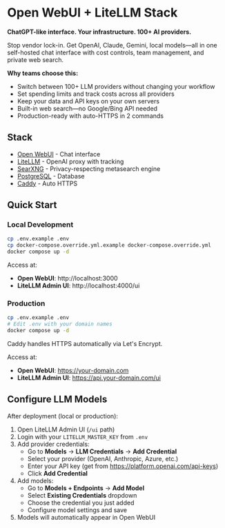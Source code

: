# Open WebUI + LiteLLM Stack

**ChatGPT-like interface. Your infrastructure. 100+ AI providers.**

Stop vendor lock-in. Get OpenAI, Claude, Gemini, local models—all in one self-hosted chat interface with cost controls, team management, and private web search.

**Why teams choose this:**
- Switch between 100+ LLM providers without changing your workflow
- Set spending limits and track costs across all providers
- Keep your data and API keys on your own servers
- Built-in web search—no Google/Bing API needed
- Production-ready with auto-HTTPS in 2 commands

## Stack

- [Open WebUI](https://github.com/open-webui/open-webui) - Chat interface
- [LiteLLM](https://github.com/BerriAI/litellm) - OpenAI proxy with tracking
- [SearXNG](https://github.com/searxng/searxng) - Privacy-respecting metasearch engine
- [PostgreSQL](https://www.postgresql.org/) - Database
- [Caddy](https://caddyserver.com/) - Auto HTTPS

## Quick Start

### Local Development

```bash
cp .env.example .env
cp docker-compose.override.yml.example docker-compose.override.yml
docker compose up -d
```

Access at:
- **Open WebUI**: http://localhost:3000
- **LiteLLM Admin UI**: http://localhost:4000/ui

### Production

```bash
cp .env.example .env
# Edit .env with your domain names
docker compose up -d
```

Caddy handles HTTPS automatically via Let's Encrypt.

Access at:
- **Open WebUI**: https://your-domain.com
- **LiteLLM Admin UI**: https://api.your-domain.com/ui

## Configure LLM Models

After deployment (local or production):

1. Open LiteLLM Admin UI (`/ui` path)
2. Login with your `LITELLM_MASTER_KEY` from `.env`
3. Add provider credentials:
   - Go to **Models** → **LLM Credentials** → **Add Credential**
   - Select your provider (OpenAI, Anthropic, Azure, etc.)
   - Enter your API key (get from https://platform.openai.com/api-keys)
   - Click **Add Credential**
4. Add models:
   - Go to **Models + Endpoints** → **Add Model**
   - Select **Existing Credentials** dropdown
   - Choose the credential you just added
   - Configure model settings and save
5. Models will automatically appear in Open WebUI
